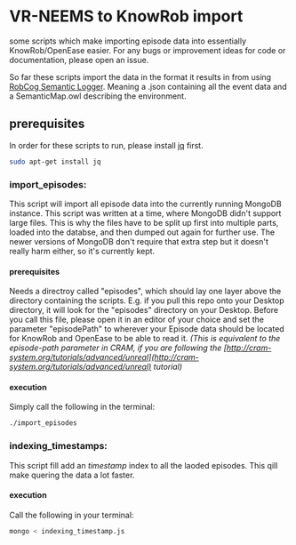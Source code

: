# VR-NEEMS to KnowRob import
some scripts which make importing episode data into essentially KnowRob/OpenEase easier. For any bugs or improvement ideas for code or documentation, please open an issue.

So far these scripts import the data in the format it results in from using [RobCog Semantic Logger](http://robcog.org/components.html). Meaning a .json containing all the event data and a SemanticMap.owl describing the environment.

## prerequisites
In order for these scripts to run, please install [jq](https://stedolan.github.io/jq/) first.

```bash
sudo apt-get install jq
```

### import_episodes:
This script will import all episode data into the currently running MongoDB instance. This script was written at a time, where MongoDB didn't support large files. This is why the files have to be split up first into multiple parts, loaded into the databse, and then dumped out again for further use. The newer versions of MongoDB don't require that extra step but it doesn't really harm either, so it's currently kept. 

#### prerequisites
Needs a directroy called "episodes", which should lay one layer above the directory containing the scripts. E.g. if you pull this repo onto your Desktop directory, it will look for the "episodes" directory on your Desktop. 
Before you call this file, please open it in an editor of your choice and set the parameter "episodePath" to wherever your Episode data should be located for KnowRob and OpenEase to be able to read it. 
*(This is equivalent to the *episode-path* parameter in CRAM, if you are following the 
[http://cram-system.org/tutorials/advanced/unreal](http://cram-system.org/tutorials/advanced/unreal) tutorial)* 

#### execution
Simply call the following in the terminal:

```bash
./import_episodes
```

### indexing_timestamps:
This script fill add an *timestamp* index to all the laoded episodes. This qill make quering the data a lot faster.

#### execution
Call the following in your terminal:

```bash
mongo < indexing_timestamp.js 
```
